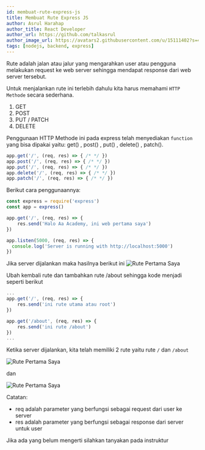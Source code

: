 ```yaml
---
id: membuat-rute-express-js
title: Membuat Rute Express JS
author: Asrul Harahap
author_title: React Developer
author_url: https://github.com/talkasrul
author_image_url: https://avatars2.githubusercontent.com/u/15111402?s=460&v=4
tags: [nodejs, backend, express]
---
```


Rute adalah jalan atau jalur yang mengarahkan user atau pengguna melakukan request ke web server sehingga mendapat response dari web server tersebut.

Untuk menjalankan rute ini terlebih dahulu kita harus memahami `HTTP Methode` secara sederhana.

1. GET
2. POST
3. PUT / PATCH
4. DELETE

<!--truncate-->

Penggunaan HTTP Methode ini pada express telah menyediakan `function` yang bisa dipakai yaitu: get() , post() , put() , delete() , patch().

```js
app.get('/', (req, res) => { /* */ })
app.post('/', (req, res) => { /* */ })
app.put('/', (req, res) => { /* */ })
app.delete('/', (req, res) => { /* */ })
app.patch('/', (req, res) => { /* */ })
```

Berikut cara penggunaannya:

```js
const express = require('express')
const app = express()

app.get('/', (req, res) => {
    res.send('Halo Aa Academy, ini web pertama saya')
})

app.listen(5000, (req, res) => {
  console.log('Server is running with http://localhost:5000')
})
```

Jika server dijalankan maka hasilnya berikut ini
![Rute Pertama Saya](https://raw.githubusercontent.com/talkasrul/step-2/master/week-1/assets/rute-pertama.png)

Ubah kembali rute dan tambahkan rute /about sehingga kode menjadi seperti berikut

```js
...
app.get('/', (req, res) => {
    res.send('ini rute utama atau root')
})

app.get('/about', (req, res) => {
    res.send('ini rute /about')
})
...
```

Ketika server dijalankan, kita telah memiliki 2 rute yaitu rute `/` dan `/about`

![Rute Pertama Saya](https://raw.githubusercontent.com/talkasrul/step-2/master/week-1/assets/rute-utama.png)

dan

![Rute Pertama Saya](https://raw.githubusercontent.com/talkasrul/step-2/master/week-1/assets/rute-about.png)

Catatan:
- req adalah parameter yang berfungsi sebagai request dari user ke server
- res adalah parameter yang berfungsi sebagai response dari server untuk user

Jika ada yang belum mengerti silahkan tanyakan pada instruktur
